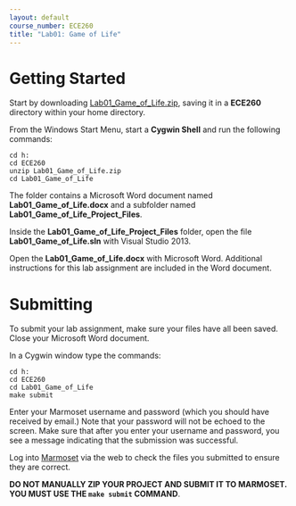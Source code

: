 ```yaml
---
layout: default
course_number: ECE260
title: "Lab01: Game of Life"
---
```


Getting Started
===============

Start by downloading [Lab01_Game_of_Life.zip](Lab01_Game_of_Life.zip), saving it in a **ECE260** directory within your home directory.

From the Windows Start Menu, start a **Cygwin Shell** and run the following commands:

    cd h:
    cd ECE260
    unzip Lab01_Game_of_Life.zip
    cd Lab01_Game_of_Life


The folder contains a Microsoft Word document named **Lab01_Game_of_Life.docx**
and a subfolder named **Lab01_Game_of_Life_Project_Files**. 

Inside the **Lab01_Game_of_Life_Project_Files** folder, open the file **Lab01_Game_of_Life.sln** with Visual Studio 2013.
  
Open the **Lab01_Game_of_Life.docx** with Microsoft Word.  Additional instructions for this lab assignment are 
included in the Word document.



Submitting
==========

To submit your lab assignment, make sure your files have all been saved.
Close your Microsoft Word document.

In a Cygwin window type the commands:

    cd h:
    cd ECE260
    cd Lab01_Game_of_Life
    make submit

Enter your Marmoset username and password (which you should have received by email.) 
Note that your password will not be echoed to the screen. 
Make sure that after you enter your username and password, you see a message indicating that the submission was successful.

Log into [Marmoset](https://cs.ycp.edu/marmoset/login) via the web to check the files you submitted to ensure they are correct.

**DO NOT MANUALLY ZIP YOUR PROJECT AND SUBMIT IT TO MARMOSET.  
YOU MUST USE THE ```make submit``` COMMAND**.